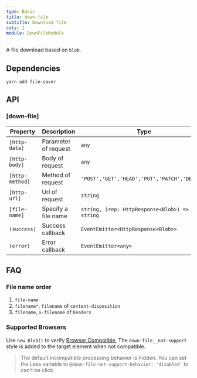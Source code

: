```yaml
---
type: Basic
title: down-file
subtitle: Download file
cols: 1
module: DownFileModule
---
```


A file download based on `blob`.

## Dependencies

```
yarn add file-saver
```

## API

### [down-file]

Property | Description | Type | Default
----|------|-----|------
`[http-data]` | Parameter of request | `any` | -
`[http-body]` | Body of request | `any` | -
`[http-method]` | Method of request | `'POST','GET','HEAD','PUT','PATCH','DELETE'` | `'GET'`
`[http-url]` | Url of request | `string` | -
`[file-name]` | Specify a file name | `string, (rep: HttpResponse<Blob>) => string` | -
`(success)` | Success callback | `EventEmitter<HttpResponse<Blob>>` | -
`(error)` | Error callback | `EventEmitter<any>` | -

## FAQ

### File name order

1. `file-name`
2. `filename*`, `filename` of `content-disposition`
3. `filename`, `x-filename` of `headers`

### Supported Browsers

Use `new Blob()` to verify [Browser Compatible](https://github.com/eligrey/FileSaver.js/#supported-browsers), The `down-file__not-support` style is added to the target element when not compatible.

> The default incompatible processing behavior is hidden. You can set the Less variable to `@down-file-not-support-behavior: 'disabled'` to can't be click.
